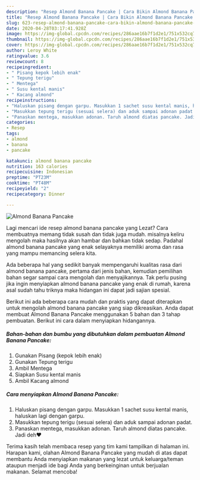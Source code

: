 ```yaml
---
description: "Resep Almond Banana Pancake | Cara Bikin Almond Banana Pancake Yang Bisa Manjain Lidah"
title: "Resep Almond Banana Pancake | Cara Bikin Almond Banana Pancake Yang Bisa Manjain Lidah"
slug: 623-resep-almond-banana-pancake-cara-bikin-almond-banana-pancake-yang-bisa-manjain-lidah
date: 2020-04-28T03:17:41.928Z
image: https://img-global.cpcdn.com/recipes/286aae16b7f1d2e1/751x532cq70/almond-banana-pancake-foto-resep-utama.jpg
thumbnail: https://img-global.cpcdn.com/recipes/286aae16b7f1d2e1/751x532cq70/almond-banana-pancake-foto-resep-utama.jpg
cover: https://img-global.cpcdn.com/recipes/286aae16b7f1d2e1/751x532cq70/almond-banana-pancake-foto-resep-utama.jpg
author: Leroy White
ratingvalue: 3.6
reviewcount: 8
recipeingredient:
- " Pisang kepok lebih enak"
- " Tepung terigu"
- " Mentega"
- " Susu kental manis"
- " Kacang almond"
recipeinstructions:
- "Haluskan pisang dengan garpu. Masukkan 1 sachet susu kental manis, haluskan lagi dengan garpu."
- "Masukkan tepung terigu (sesuai selera) dan aduk sampai adonan padat."
- "Panaskan mentega, masukkan adonan. Taruh almond diatas pancake. Jadi deh❤"
categories:
- Resep
tags:
- almond
- banana
- pancake

katakunci: almond banana pancake 
nutrition: 163 calories
recipecuisine: Indonesian
preptime: "PT23M"
cooktime: "PT48M"
recipeyield: "2"
recipecategory: Dinner

---
```



![Almond Banana Pancake](https://img-global.cpcdn.com/recipes/286aae16b7f1d2e1/751x532cq70/almond-banana-pancake-foto-resep-utama.jpg)

Lagi mencari ide resep almond banana pancake yang Lezat? Cara membuatnya memang tidak susah dan tidak juga mudah. misalnya keliru mengolah maka hasilnya akan hambar dan bahkan tidak sedap. Padahal almond banana pancake yang enak selayaknya memiliki aroma dan rasa yang mampu memancing selera kita.



Ada beberapa hal yang sedikit banyak mempengaruhi kualitas rasa dari almond banana pancake, pertama dari jenis bahan, kemudian pemilihan bahan segar sampai cara mengolah dan menyajikannya. Tak perlu pusing jika ingin menyiapkan almond banana pancake yang enak di rumah, karena asal sudah tahu triknya maka hidangan ini dapat jadi sajian spesial.


Berikut ini ada beberapa cara mudah dan praktis yang dapat diterapkan untuk mengolah almond banana pancake yang siap dikreasikan. Anda dapat membuat Almond Banana Pancake menggunakan 5 bahan dan 3 tahap pembuatan. Berikut ini cara dalam menyiapkan hidangannya.

<!--inarticleads1-->

##### Bahan-bahan dan bumbu yang dibutuhkan dalam pembuatan Almond Banana Pancake:

1. Gunakan  Pisang (kepok lebih enak)
1. Gunakan  Tepung terigu
1. Ambil  Mentega
1. Siapkan  Susu kental manis
1. Ambil  Kacang almond




<!--inarticleads2-->

##### Cara menyiapkan Almond Banana Pancake:

1. Haluskan pisang dengan garpu. Masukkan 1 sachet susu kental manis, haluskan lagi dengan garpu.
1. Masukkan tepung terigu (sesuai selera) dan aduk sampai adonan padat.
1. Panaskan mentega, masukkan adonan. Taruh almond diatas pancake. Jadi deh❤




Terima kasih telah membaca resep yang tim kami tampilkan di halaman ini. Harapan kami, olahan Almond Banana Pancake yang mudah di atas dapat membantu Anda menyiapkan makanan yang lezat untuk keluarga/teman ataupun menjadi ide bagi Anda yang berkeinginan untuk berjualan makanan. Selamat mencoba!
